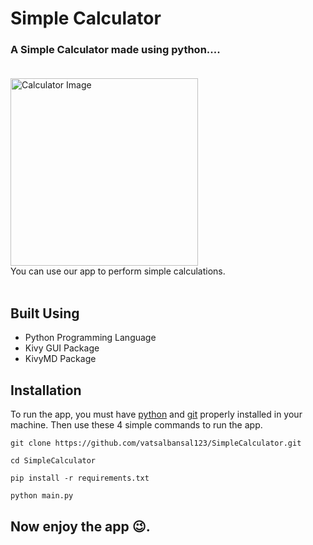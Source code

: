 # Simple Calculator

### **A Simple Calculator made using python....**<br><br>

<img src="https://user-images.githubusercontent.com/75211281/115039194-dbfa8c00-9eed-11eb-90f9-b5841c042ad7.png" alt="Calculator Image" width="300">
<br>You can use our app to perform simple calculations.
<br><br>

## **Built Using**

- Python Programming Language
- Kivy GUI Package
- KivyMD Package
  <br>

## **Installation**

To run the app, you must have [python](https://www.python.org/downloads/) and [git](https://git-scm.com/downloads) properly installed in your machine. Then use these 4 simple commands to run the app.

```
git clone https://github.com/vatsalbansal123/SimpleCalculator.git

cd SimpleCalculator

pip install -r requirements.txt

python main.py
```

## **Now enjoy the app 😉.**
